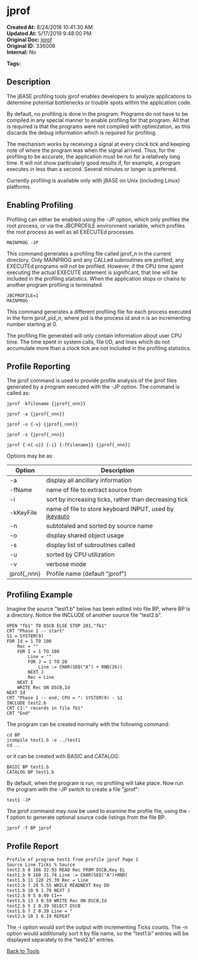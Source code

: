 # jprof

**Created At:** 8/24/2018 10:41:30 AM  
**Updated At:** 5/17/2019 9:48:00 PM  
**Original Doc:** [jprof](https://docs.jbase.com/48399-tools/jprof)  
**Original ID:** 336006  
**Internal:** No  

**Tags:**
<badge text='profiling' vertical='middle' />

## Description

The jBASE profiling tools jprof enables developers to analyze applications to determine potential bottlenecks or trouble spots within the application code.

By default, no profiling is done in the program. Programs do not have to be compiled in any special manner to enable profiling for that program. All that is required is that the programs were not compiled with optimization, as this discards the debug information which is required for profiling.

The mechanism works by receiving a signal at every clock tick and keeping note of where the program was when the signal arrived. Thus, for the profiling to be accurate, the application must be run for a relatively long time. It will not show particularly good results if, for example, a program executes in less than a second. Several minutes or longer is preferred.

Currently profiling is available only with jBASE on Unix (including Linux) platforms.

## Enabling Profiling

Profiling can either be enabled using the -JP option, which only profiles the root process, or via the JBCPROFILE environment variable, which profiles the root process as well as all EXECUTEd processes.

```
MAINPROG -JP
```

This command generates a profiling file called jprof\_n in the current directory. Only MAINPROG and any CALLed subroutines are profiled, any EXECUTEd programs will not be profiled. However, if the CPU time spent executing the actual EXECUTE statement is significant, that line will be included in the profiling statistics. When the application stops or chains to another program profiling is terminated.

```
JBCPROFILE=1
MAINPROG
```

This command generates a different profiling file for each process executed in the form jprof\_pid\_n, where pid is the process id and n is an incrementing number starting at 0.

The profiling file generated will only contain information about user CPU time. The time spent in system calls, file I/O, and lines which do not accumulate more than a clock tick are not included in the profiling statistics.

## Profile Reporting

The jprof command is used to provide profile analysis of the jprof files generated by a program executed with the -JP option. The command is called as:

```
jprof -kfilename {jprof{_nnn}}
```

```
jprof -a {jprof{_nnn}}
```

```
jprof -o {-v} {jprof{_nnn}}
```

```
jprof -s {jprof{_nnn}}
```

```
jprof {-n{-u}} {-i} {-fFilename}} {jprof{_nnn}}
```

Options may be as:

| Option | Description |
| --- | --- |
| -a | display all ancillary information |
| -fName | name of file to extract source from |
| -i | sort by increasing ticks, rather than decreasing tick |
| -kKeyFile | name of file to store keyboard INPUT, used by [jkeyauto](./../jkeyauto/jkeyauto) |
| -n | subtotaled and sorted by source name |
| -o | display shared object usage |
| -s | display list of subroutines called |
| -u | sorted by CPU utilization |
| -v | verbose mode |
| jprof{\_nnn} | Profile name (default "jprof") |

## Profiling Example

Imagine the source "test1.b" below has been edited into file BP, where BP is a directory. Notice the INCLUDE of another source file "test2.b".

```
OPEN "fb1" TO DSCB ELSE STOP 201,"fb1"
CRT "Phase 1 -- start"
S1 = SYSTEM(9)
FOR Id = 1 TO 100
    Rec = ""
    FOR I = 1 TO 100
        Line = ""
        FOR J = 1 TO 20
            Line := CHAR(SEQ("A") + RND(26))
        NEXT J
        Rec = Line
    NEXT I
    WRITE Rec ON DSCB,Id
NEXT Id
CRT "Phase 1 -- end, CPU = ": SYSTEM(9) - S1
INCLUDE test2.b
CRT C1:" records in file fb1"
CRT "End"
```

The program can be created normally with the following command:

```
cd BP
jcompile test1.b -o ../test1
cd ..
```

or it can be created with BASIC and CATALOG:

```
BASIC BP test1.b
CATALOG BP test1.b
```

By default, when the program is run, no profiling will take place. Now run the program with the -JP switch to create a file "jprof":

```
test1 -JP
```

The jprof command may now be used to examine the profile file, using the -f option to generate optional source code listings from the file BP.

```
jprof -f BP jprof
```

## Profile Report

```
Profile of program test1 from profile jprof Page 1
Source Line Ticks % Source
test2.b 8 166 32.93 READ Rec FROM DSCB,Key EL
test1.b 9 160 31.74 Line := CHAR(SEQ("A")+RND(
test1.b 11 128 25.39 Rec = Line
test2.b 7 28 5.55 WHILE READNEXT Key DO
test1.b 10 9 1.78 NEXT J
test2.b 9 5 0.99 C1++
test1.b 13 3 0.59 WRITE Rec ON DSCB,Id
test2.b 5 2 0.39 SELECT DSCB
test1.b 7 2 0.39 Line = "
test2.b 10 1 0.19 REPEAT
```

The -i option would sort the output with incrementing Ticks counts. The -n option would additionally sort it by file name, so the "test1.b" entries will be displayed separately to the "test2.b" entries.

[Back to Tools](./../README.md)

  
<PageFooter />
